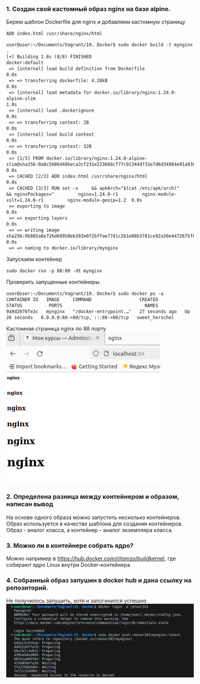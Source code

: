 ### 1. Создан свой кастомный образ nginx на базе alpine.
Берем шаблон Dockerfile для nginx и добавляем кастомную страницу

```shell
ADD index.html /usr/share/nginx/html
```

```shell
user@user:~/Documents/Vagrant/19. Docker$ sudo docker build -t mynginx .
[+] Building 1.8s (8/8) FINISHED                                                                                                                                           docker:default
 => [internal] load build definition from Dockerfile                                                                                                                                 0.0s
 => => transferring dockerfile: 4.28kB                                                                                                                                               0.0s
 => [internal] load metadata for docker.io/library/nginx:1.24.0-alpine-slim                                                                                                          1.8s
 => [internal] load .dockerignore                                                                                                                                                    0.0s
 => => transferring context: 2B                                                                                                                                                      0.0s
 => [internal] load build context                                                                                                                                                    0.0s
 => => transferring context: 32B                                                                                                                                                     0.0s
 => [1/3] FROM docker.io/library/nginx:1.24.0-alpine-slim@sha256:0a8c5686d40beca3cf231e223668cf77c91344d731e7d6d34984e91a938e10f6                                                    0.0s
 => CACHED [2/3] ADD index.html /usr/share/nginx/html                                                                                                                                0.0s
 => CACHED [3/3] RUN set -x     && apkArch="$(cat /etc/apk/arch)"     && nginxPackages="         nginx=1.24.0-r1         nginx-module-xslt=1.24.0-r1         nginx-module-geoip=1.2  0.0s
 => exporting to image                                                                                                                                                               0.0s
 => => exporting layers                                                                                                                                                              0.0s
 => => writing image sha256:9b885a8e726d68950eb393e0f2bffae77d1c2b1e08b3781ce92a30e4472675f0                                                                                         0.0s
 => => naming to docker.io/library/mynginx   
```
Запускаем контейнер
```shell
sudo docker run -p 88:80 -dt mynginx
```
Проверить запущенные контейнеры.
```shell
user@user:~/Documents/Vagrant/19. Docker$ sudo docker ps -a
CONTAINER ID   IMAGE     COMMAND                  CREATED          STATUS          PORTS                               NAMES
9a9d2978fe3c   mynginx   "/docker-entrypoint.…"   27 seconds ago   Up 26 seconds   0.0.0.0:88->80/tcp, :::88->80/tcp   sweet_herschel
```
Кастомная страница nginx по 88 порту
![alt text](pic/3.png)

### 2. Определена разница между контейнером и образом, написан вывод
На основе одного образа можно запустить несколько контейнеров. Образ используется в качестве шаблона для создания контейнеров. Образ - аналог класса, а контейнер - аналог экземпляра класса. 
### 3. Можно ли в контейнере собрать ядро?
Можно например в https://hub.docker.com/r/tomzo/buildkernel, где собирают ядро Linux внутри Docker-контейнера
### 4. Собранный образ запушин в docker hub и дана ссылку на репозиторий.
Не получилось запушить, хотя и залогинился успешно
   ![alt text](pic/4.png)
